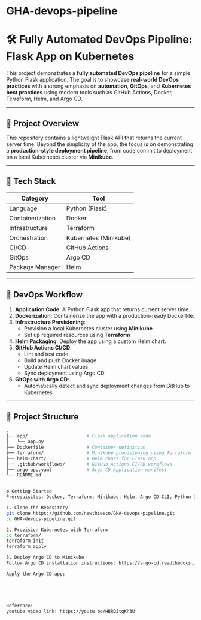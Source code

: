# GHA-devops-pipeline
# 🛠️ Fully Automated DevOps Pipeline: Flask App on Kubernetes

This project demonstrates a **fully automated DevOps pipeline** for a simple Python Flask application. The goal is to showcase **real-world DevOps practices** with a strong emphasis on **automation**, **GitOps**, and **Kubernetes best practices** using modern tools such as GitHub Actions, Docker, Terraform, Helm, and Argo CD.

---

## 🚀 Project Overview

This repository contains a lightweight Flask API that returns the current server time. Beyond the simplicity of the app, the focus is on demonstrating a **production-style deployment pipeline**, from code commit to deployment on a local Kubernetes cluster via **Minikube**.

---

## 🧱 Tech Stack

| Category         | Tool                             |
|------------------|----------------------------------|
| Language         | Python (Flask)                   |
| Containerization | Docker                           |
| Infrastructure   | Terraform                        |
| Orchestration    | Kubernetes (Minikube)            |
| CI/CD            | GitHub Actions                   |
| GitOps           | Argo CD                          |
| Package Manager  | Helm                             |

---

## 🔄 DevOps Workflow

1. **Application Code**: A Python Flask app that returns current server time.
2. **Dockerization**: Containerize the app with a production-ready Dockerfile.
3. **Infrastructure Provisioning**:
   - Provision a local Kubernetes cluster using **Minikube**
   - Set up required resources using **Terraform**
4. **Helm Packaging**: Deploy the app using a custom Helm chart.
5. **GitHub Actions CI/CD**:
   - Lint and test code
   - Build and push Docker image
   - Update Helm chart values
   - Sync deployment using Argo CD
6. **GitOps with Argo CD**:
   - Automatically detect and sync deployment changes from GitHub to Kubernetes.

---

## 📂 Project Structure

```bash
.
├── app/                      # Flask application code
│   └── app.py
├── Dockerfile                # Container definition
├── terraform/                # Minikube provisioning using Terraform
├── helm-chart/               # Helm chart for Flask app
├── .github/workflows/        # GitHub Actions CI/CD workflows
├── argo-app.yaml             # Argo CD Application manifest
└── README.md


⚙️ Getting Started
Prerequisites: Docker, Terraform, Minikube, Helm, Argo CD CLI, Python 3.x

1. Clone the Repository
git clone https://github.com/newthiesco/GHA-devops-pipeline.git
cd GHA-devops-pipeline.git

2. Provision Kubernetes with Terraform
cd terraform/
terraform init
terraform apply

3. Deploy Argo CD to Minikube
Follow Argo CD installation instructions: https://argo-cd.readthedocs.io/en/stable/getting_started/

Apply the Argo CD app:





Reference: 
youtube video link: https://youtu.be/HBRQJtqKh3U

